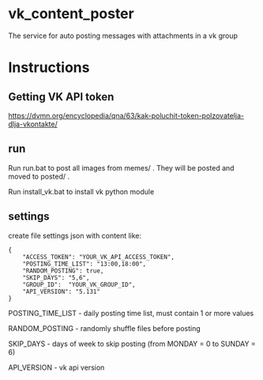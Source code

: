 # vk_content_poster
The service for auto posting messages with attachments in a vk group

# Instructions

## Getting VK API token

https://dvmn.org/encyclopedia/qna/63/kak-poluchit-token-polzovatelja-dlja-vkontakte/

## run

Run run.bat to post all images from memes/ . They will be posted and moved to posted/ .

Run install_vk.bat to install vk python module

## settings

create file settings json with content like:

    {
        "ACCESS_TOKEN": "YOUR_VK_API_ACCESS_TOKEN",
        "POSTING_TIME_LIST": "13:00,18:00",
        "RANDOM_POSTING": true,
        "SKIP_DAYS": "5,6",
        "GROUP_ID":  "YOUR_VK_GROUP_ID",
        "API_VERSION": "5.131"
    }
POSTING_TIME_LIST - daily posting time list, must contain 1 or more values

RANDOM_POSTING - randomly shuffle files before posting

SKIP_DAYS - days of week to skip posting (from MONDAY = 0 to SUNDAY = 6)

API_VERSION - vk api version
